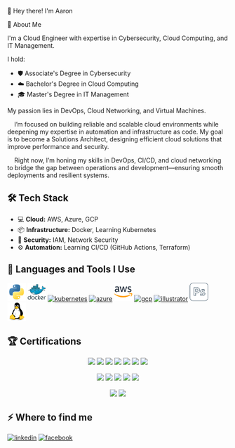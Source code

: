👋 Hey there! I'm Aaron <br>

🚀 About Me


I'm a Cloud Engineer with expertise in Cybersecurity, Cloud Computing, and IT Management.

I hold:
- 🛡️ Associate's Degree in Cybersecurity
- ☁️ Bachelor's Degree in Cloud Computing
- 🎓 Master's Degree in IT Management

My passion lies in DevOps, Cloud Networking, and Virtual Machines. 

<p>&nbsp;&nbsp;&nbsp;&nbsp;I’m focused on building reliable and scalable cloud environments while deepening my expertise in automation and infrastructure as code. My goal is to become a Solutions Architect, designing efficient cloud solutions that improve performance and security.</p>  

<p>&nbsp;&nbsp;&nbsp;&nbsp;Right now, I’m honing my skills in DevOps, CI/CD, and cloud networking to bridge the gap between operations and development—ensuring smooth deployments and resilient systems.</p>


## 🛠 Tech Stack  
- 💻 **Cloud:** AWS, Azure, GCP  
- 📦 **Infrastructure:** Docker, Learning Kubernetes  
- 🔐 **Security:** IAM, Network Security  
- ⚙️ **Automation:** Learning CI/CD (GitHub Actions, Terraform)

  
<h2>🚀 Languages and Tools I Use</h2>
<p><a target="_blank" href="https://raw.githubusercontent.com/devicons/devicon/master/icons/python/python-original.svg" style="display: inline-block;"><img src="https://raw.githubusercontent.com/devicons/devicon/master/icons/python/python-original.svg" alt="python" width="42" height="42" /></a>
<a target="_blank" href="https://raw.githubusercontent.com/devicons/devicon/master/icons/docker/docker-original-wordmark.svg" style="display: inline-block;"><img src="https://raw.githubusercontent.com/devicons/devicon/master/icons/docker/docker-original-wordmark.svg" alt="docker" width="42" height="42" /></a>
<a target="_blank" href="https://www.vectorlogo.zone/logos/kubernetes/kubernetes-icon.svg" style="display: inline-block;"><img src="https://www.vectorlogo.zone/logos/kubernetes/kubernetes-icon.svg" alt="kubernetes" width="42" height="42" /></a>
<a target="_blank" href="https://www.vectorlogo.zone/logos/microsoft_azure/microsoft_azure-icon.svg" style="display: inline-block;"><img src="https://www.vectorlogo.zone/logos/microsoft_azure/microsoft_azure-icon.svg" alt="azure" width="42" height="42" /></a>
<a target="_blank" href="https://raw.githubusercontent.com/devicons/devicon/master/icons/amazonwebservices/amazonwebservices-original-wordmark.svg" style="display: inline-block;"><img src="https://raw.githubusercontent.com/devicons/devicon/master/icons/amazonwebservices/amazonwebservices-original-wordmark.svg" alt="aws" width="42" height="42" /></a>
<a target="_blank" href="https://www.vectorlogo.zone/logos/google_cloud/google_cloud-icon.svg" style="display: inline-block;"><img src="https://www.vectorlogo.zone/logos/google_cloud/google_cloud-icon.svg" alt="gcp" width="42" height="42" /></a>
<a target="_blank" href="https://www.vectorlogo.zone/logos/adobe_illustrator/adobe_illustrator-icon.svg" style="display: inline-block;"><img src="https://www.vectorlogo.zone/logos/adobe_illustrator/adobe_illustrator-icon.svg" alt="illustrator" width="42" height="42" /></a>
<a target="_blank" href="https://raw.githubusercontent.com/devicons/devicon/master/icons/photoshop/photoshop-line.svg" style="display: inline-block;"><img src="https://raw.githubusercontent.com/devicons/devicon/master/icons/photoshop/photoshop-line.svg" alt="photoshop" width="42" height="42" /></a>
<a target="_blank" href="https://raw.githubusercontent.com/devicons/devicon/master/icons/linux/linux-original.svg" style="display: inline-block;"><img src="https://raw.githubusercontent.com/devicons/devicon/master/icons/linux/linux-original.svg" alt="linux" width="42" height="42" /></a></p>


## 🏆 Certifications  

<div align="center">
  <img src="https://images.credly.com/size/340x340/images/f0d3fbb9-bfa7-4017-9989-7bde8eaf42b1/image.png" width="100">
  <img src="https://images.credly.com/size/340x340/images/336eebfc-0ac3-4553-9a67-b402f491f185/azure-administrator-associate-600x600.png" width="100">
  <img src="https://images.credly.com/images/80c95f74-dcf0-43fc-a437-053a598feb05/blob" width="100">
  <img src="https://images.credly.com/size/340x340/images/b2e3c623-cc4a-4f0c-8a3b-aa6231e138fe/blob" width="100">
  <img src="https://images.credly.com/size/340x340/images/c70ba73e-3c8a-46fa-9d60-4a9af94ad662/blob" width="100">
  <img src="https://images.credly.com/size/340x340/images/f6d62c5d-1e1d-4de6-92ee-8dc8c80b1c7b/blob" width="100">
  <img src="https://images.credly.com/size/340x340/images/80d8a06a-c384-42bf-ad36-db81bce5adce/blob" width="100">
</div>

<br>

<div align="center">
  <img src="https://images.credly.com/size/340x340/images/9f54bf46-dc18-408c-a74e-2637facd1856/CompTIA_CSCP.png" width="100">
  <img src="https://images.credly.com/size/340x340/images/18218ce6-e7d4-4479-9500-b7499645b763/CompTIA_CCAP.png" width="100">
  <img src="https://images.credly.com/size/340x340/images/7f7657b9-4d1b-4b8d-b5ee-5fdf6d7ccd71/04294_CompTIA_Cert_Badges_Specialist_-_CIOS.png" width="100">
  <img src="https://images.credly.com/size/340x340/images/8090280a-311f-425f-a1cd-a32770b5a444/CompTIA_CSIS.png" width="100">
  <img src="https://images.credly.com/size/340x340/images/1d7f03e6-9f1b-4262-a79c-d4d4a6761b63/CompTIA_ITFund.png" width="100">
</div>

<br>

<div align="center">
  <img src="https://brm-workforce.oracle.com/pdf/certview/images/OCI2024DCFA.png" width="200">
  <img src="https://brm-workforce.oracle.com/pdf/certview/images/OCI2024FNDCFA.png" width="200">
</div>


<h2>⚡️ Where to find me</h2>
<p><a target="_blank" href="https://www.linkedin.com/in/https://www.linkedin.com/in/aaronglunt/" style="display: inline-block;"><img src="https://img.shields.io/badge/linkedin-logo?style=for-the-badge&logo=linkedin&logoColor=white&color=%230a77b6" alt="linkedin" /></a>
<a target="_blank" href="https://www.facebook.com/https://www.facebook.com/Aaronglunt" style="display: inline-block;"><img src="https://img.shields.io/badge/facebook-logo?style=for-the-badge&logo=facebook&logoColor=white&color=%230866ff" alt="facebook" /></a></p>

